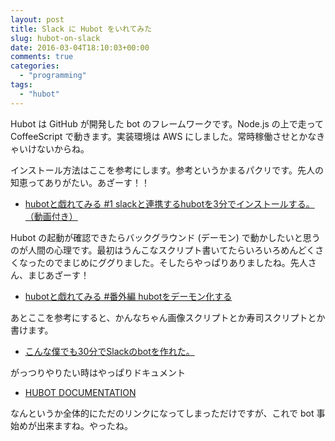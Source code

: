 ```yaml
---
layout: post
title: Slack に Hubot をいれてみた
slug: hubot-on-slack
date: 2016-03-04T18:10:03+00:00
comments: true
categories:
  - "programming"
tags:
  - "hubot"
---
```


Hubot は GitHub が開発した bot のフレームワークです。Node.js の上で走って CoffeeScript で動きます。実装環境は AWS にしました。常時稼働させとかなきゃいけないからね。

インストール方法はここを参考にします。参考というかまるパクリです。先人の知恵ってありがたい。あざーす！！

- [hubotと戯れてみる #1 slackと連携するhubotを3分でインストールする。（動画付き）](http://bitwave.showcase-tv.com/slack%E3%81%A8%E9%80%A3%E6%90%BA%E3%81%99%E3%82%8Bhubot%E3%82%923%E5%88%86%E3%81%A7%E3%82%A4%E3%83%B3%E3%82%B9%E3%83%88%E3%83%BC%E3%83%AB/)

Hubot の起動が確認できたらバックグラウンド (デーモン) で動かしたいと思うのが人間の心理です。最初はうんこなスクリプト書いてたらいろいろめんどくさくなったのでまじめにググりました。そしたらやっぱりありましたね。先人さん、まじあざーす！

- [hubotと戯れてみる #番外編 hubotをデーモン化する](http://bitwave.showcase-tv.com/hubot%E3%81%A8%E6%88%AF%E3%82%8C%E3%81%A6%E3%81%BF%E3%82%8B-%E7%95%AA%E5%A4%96%E7%B7%A8-hubot%E3%82%92%E3%83%87%E3%83%BC%E3%83%A2%E3%83%B3%E5%8C%96%E3%81%99%E3%82%8B/)

あとここを参考にすると、かんなちゃん画像スクリプトとか寿司スクリプトとか書けます。

- [こんな僕でも30分でSlackのbotを作れた。](http://lab.aratana.jp/entry/2014/12/04/185053)

がっつりやりたい時はやっぱりドキュメント

- [HUBOT DOCUMENTATION](https://hubot.github.com/docs/)

なんというか全体的にただのリンクになってしまっただけですが、これで bot 事始めが出来ますね。やったね。
